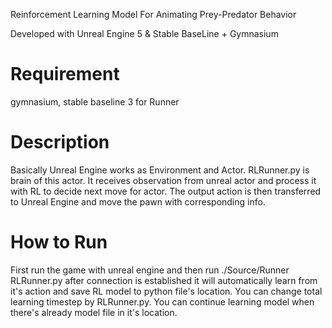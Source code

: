 Reinforcement Learning Model For Animating Prey-Predator Behavior

Developed with Unreal Engine 5 & Stable BaseLine + Gymnasium

# Requirement
gymnasium, stable baseline 3 for Runner

# Description
Basically Unreal Engine works as Environment and Actor.
RLRunner.py is brain of this actor. It receives observation from unreal actor and process it with RL to decide next move for actor.
The output action is then transferred to Unreal Engine and move the pawn with corresponding info.

# How to Run
First run the game with unreal engine and then run ./Source/Runner RLRunner.py
after connection is established it will automatically learn from it's action and save RL model to python file's location.
You can change total learning timestep by RLRunner.py.
You can continue learning model when there's already model file in it's location.
